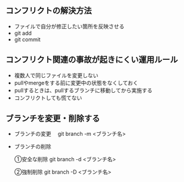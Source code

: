 ## コンフリクトの解決方法
- ファイルで自分が修正したい箇所を反映させる
- git add
- git commit

## コンフリクト関連の事故が起きにくい運用ルール

- 複数人で同じファイルを変更しない
- pullやmergeをする前に変更中の状態をなくしておく
- pullするときは、pullするブランチに移動してから実施する
- コンフリクトしても慌てない

## ブランチを変更・削除する

- ブランチの変更
    　git branch -m <ブランチ名>
  
- ブランチの削除

    ①安全な削除
    git branch -d <ブランチ名>
  
    ②強制削除
    git branch -D <ブランチ名>

